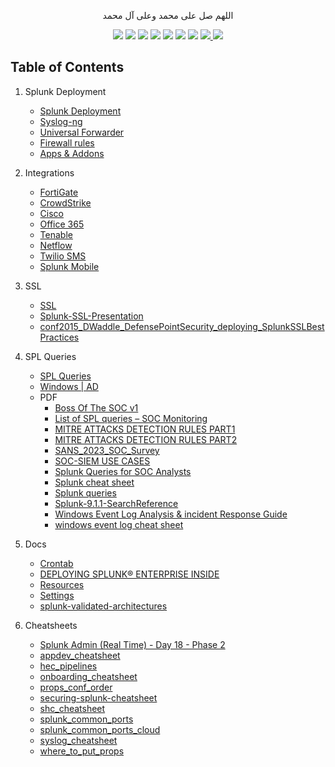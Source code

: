 <p align="center">اللهم صل على محمد وعلى آل محمد</p>
<div id="header" align="center">

<img src="https://cdn.rawgit.com/sindresorhus/awesome/d7305f38d29fed78fa85652e3a63e154dd8e8829/media/badge.svg">
<img src="https://img.shields.io/github/stars/mrm8brh/Splunk?style=social">
<img src="https://img.shields.io/github/forks/mrm8brh/Splunk?style=social">
<img src="https://img.shields.io/github/repo-size/mrm8brh/Splunk?style=social">
<img src="https://img.shields.io/github/license/mrm8brh/Splunk?style=social">
<img src="https://img.shields.io/github/issues/mrm8brh/Splunk?style=social">
<img src="https://img.shields.io/github/watchers/mrm8brh/Splunk?style=social">
<a href="https://techforpalestine.org/">
<img src="https://raw.githubusercontent.com/Safouene1/support-palestine-banner/master/StandWithPalestine.svg">
</a>
<a href="https://techforpalestine.org/">
<img src="https://badge.techforpalestine.org/default">
</a>
  
</div>

Table of Contents
-----------------
1. Splunk Deployment
    - [Splunk Deployment](https://github.com/MrM8BRH/Splunk/blob/main/Splunk%20Deployment/Splunk%20Deployment.md)
    - [Syslog-ng](https://github.com/MrM8BRH/Splunk/blob/main/Splunk%20Deployment/Syslog-ng.md)
    - [Universal Forwarder](https://github.com/MrM8BRH/Splunk/blob/main/Splunk%20Deployment/Universal%20Forwarder.md)
    - [Firewall rules](https://github.com/MrM8BRH/Splunk/blob/main/Splunk%20Deployment/Firewall%20rules.md)
    - [Apps & Addons](https://github.com/MrM8BRH/Splunk/blob/main/Splunk%20Deployment/Apps%20%26%20Addons.md)

2. Integrations
    - [FortiGate](https://github.com/MrM8BRH/Splunk/blob/main/Integrations/FortiGate.md)
    - [CrowdStrike](https://github.com/MrM8BRH/Splunk/blob/main/Integrations/CrowdStrike.md)
    - [Cisco](https://github.com/MrM8BRH/Splunk/blob/main/Integrations/Cisco.md)
    - [Office 365](https://github.com/MrM8BRH/Splunk/blob/main/Integrations/Office%20365.md)
    - [Tenable](https://github.com/MrM8BRH/Splunk/blob/main/Integrations/Tenable.md)
    - [Netflow](https://github.com/MrM8BRH/Splunk/blob/main/Integrations/Netflow.md)
    - [Twilio SMS](https://github.com/MrM8BRH/Splunk/blob/main/Integrations/Twilio%20SMS.md)
    - [Splunk Mobile](https://github.com/MrM8BRH/Splunk/blob/main/Integrations/Splunk%20Mobile.md)

3. SSL
    - [SSL](https://github.com/MrM8BRH/Splunk/blob/main/SSL/SSL.md)
    - [Splunk-SSL-Presentation](https://github.com/MrM8BRH/Splunk/blob/main/SSL/Splunk-SSL-Presentation.pdf)
    - [conf2015_DWaddle_DefensePointSecurity_deploying_SplunkSSLBestPractices](https://github.com/MrM8BRH/Splunk/blob/main/SSL/conf2015_DWaddle_DefensePointSecurity_deploying_SplunkSSLBestPractices.pdf)


4. SPL Queries
    - [SPL Queries](https://github.com/MrM8BRH/Splunk/blob/main/SPL%20Queries/SPL%20Queries.md)
    - [Windows | AD](https://github.com/MrM8BRH/Splunk/blob/main/SPL%20Queries/Windows%20%7C%20AD.md)
    - PDF
        - [Boss Of The SOC v1](https://github.com/MrM8BRH/Splunk/blob/main/SPL%20Queries/PDF/Boss%20Of%20The%20SOC%20v1.pdf)
        - [List of SPL queries – SOC Monitoring](https://github.com/MrM8BRH/Splunk/blob/main/SPL%20Queries/PDF/List%20of%20SPL%20queries%20%E2%80%93%20SOC%20Monitoring.pdf)
        - [MITRE ATTACKS DETECTION RULES PART1](https://github.com/MrM8BRH/Splunk/blob/main/SPL%20Queries/PDF/MITRE%20ATTACKS%20DETECTION%20RULES%20PART1.pdf)
        - [MITRE ATTACKS DETECTION RULES PART2](https://github.com/MrM8BRH/Splunk/blob/main/SPL%20Queries/PDF/MITRE%20ATTACKS%20DETECTION%20RULES%20PART2.pdf)
        - [SANS_2023_SOC_Survey](https://github.com/MrM8BRH/Splunk/blob/main/SPL%20Queries/PDF/SANS_2023_SOC_Survey.pdf)
        - [SOC-SIEM USE CASES](https://github.com/MrM8BRH/Splunk/blob/main/SPL%20Queries/PDF/SOC-SIEM%20USE%20CASES.pdf)
        - [Splunk Queries for SOC Analysts](https://github.com/MrM8BRH/Splunk/blob/main/SPL%20Queries/PDF/Splunk%20Queries%20for%20SOC%20Analysts.pdf)
        - [Splunk cheat sheet](https://github.com/MrM8BRH/Splunk/blob/main/SPL%20Queries/PDF/Splunk%20cheat%20sheet.pdf)
        - [Splunk queries](https://github.com/MrM8BRH/Splunk/blob/main/SPL%20Queries/PDF/Splunk%20queries.pdf)
        - [Splunk-9.1.1-SearchReference](https://github.com/MrM8BRH/Splunk/blob/main/SPL%20Queries/PDF/Splunk-9.1.1-SearchReference.pdf)
        - [Windows Event Log Analysis & incident Response Guide](https://github.com/MrM8BRH/Splunk/blob/main/SPL%20Queries/PDF/Windows%20Event%20Log%20Analysis%20%26%20incident%20Response%20Guide%20.pdf)
        - [windows event log cheat sheet](https://github.com/MrM8BRH/Splunk/blob/main/SPL%20Queries/PDF/windows%20event%20log%20cheat%20sheet.pdf)

5. Docs
    - [Crontab](https://github.com/MrM8BRH/Splunk/blob/main/Docs/Crontab.md)
    - [DEPLOYING SPLUNK® ENTERPRISE INSIDE](https://github.com/MrM8BRH/Splunk/blob/main/Docs/DEPLOYING%20SPLUNK%C2%AE%20ENTERPRISE%20INSIDE.pdf)
    - [Resources](https://github.com/MrM8BRH/Splunk/blob/main/Docs/Resources.md)
    - [Settings](https://github.com/MrM8BRH/Splunk/blob/main/Docs/Settings.md)
    - [splunk-validated-architectures](https://github.com/MrM8BRH/Splunk/blob/main/Docs/splunk-validated-architectures.pdf)

6. Cheatsheets
    - [Splunk Admin (Real Time) - Day 18 - Phase 2](https://github.com/MrM8BRH/Splunk/blob/main/Cheatsheets/Splunk%20Admin%20(Real%20Time)%20-%20Day%2018%20-%20Phase%202.pdf)
    - [appdev_cheatsheet](https://github.com/MrM8BRH/Splunk/blob/main/Cheatsheets/appdev_cheatsheet.pdf)
    - [hec_pipelines](https://github.com/MrM8BRH/Splunk/blob/main/Cheatsheets/hec_pipelines.pdf)
    - [onboarding_cheatsheet](https://github.com/MrM8BRH/Splunk/blob/main/Cheatsheets/onboarding_cheatsheet.pdf)
    - [props_conf_order](https://github.com/MrM8BRH/Splunk/blob/main/Cheatsheets/props_conf_order.pdf)
    - [securing-splunk-cheatsheet](https://github.com/MrM8BRH/Splunk/blob/main/Cheatsheets/securing-splunk-cheatsheet.pdf)
    - [shc_cheatsheet](https://github.com/MrM8BRH/Splunk/blob/main/Cheatsheets/shc_cheatsheet.pdf)
    - [splunk_common_ports](https://github.com/MrM8BRH/Splunk/blob/main/Cheatsheets/splunk_common_ports.pdf)
    - [splunk_common_ports_cloud](https://github.com/MrM8BRH/Splunk/blob/main/Cheatsheets/splunk_common_ports_cloud.pdf)
    - [syslog_cheatsheet](https://github.com/MrM8BRH/Splunk/blob/main/Cheatsheets/syslog_cheatsheet.pdf)
    - [where_to_put_props](https://github.com/MrM8BRH/Splunk/blob/main/Cheatsheets/where_to_put_props.pdf)
